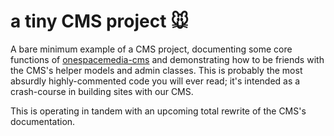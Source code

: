 a tiny CMS project 🐭
=====================

A bare minimum example of a CMS project, documenting some core functions of [onespacemedia-cms](https://github.com/onespacemedia/cms) and demonstrating how to be friends with the CMS's helper models and admin classes. This is probably the most absurdly highly-commented code you will ever read; it's intended as a crash-course in building sites with our CMS.

This is operating in tandem with an upcoming total rewrite of the CMS's documentation.
